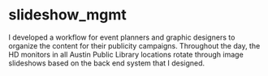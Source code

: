 slideshow_mgmt
==============

I developed a workflow for event planners and graphic designers to organize the content for their publicity campaigns. Throughout the day, the HD monitors in all Austin Public Library locations rotate through image slideshows based on the back end system that I designed.
